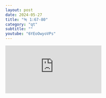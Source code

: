 ```yaml
---
layout: post
date: 2024-05-27
title: "눅 1:67-80"
category: "qt"
subtitle: ""
youtube: "6YEoOwyoVPs"
---
```


<div class="youtube margin-large">
    <iframe src="https://www.youtube.com/embed/6YEoOwyoVPs" title="YouTube video player" frameborder="0" allow="accelerometer; autoplay; clipboard-write; encrypted-media; gyroscope; picture-in-picture; web-share" allowfullscreen></iframe>
</div>

